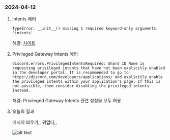 ### 2024-04-12

1. intents 에러

   ```TypeError: __init__() missing 1 required keyword-only arguments: 'intents'```
 
    해결: [사이트](https://devwithpug.github.io/python/sabot-2/#2-intents%EC%9D%98-%ED%95%84%EC%9A%94%EC%84%B1)

2. Privileged Gateway Intents 에러
    ```
    discord.errors.PrivilegedIntentsRequired: Shard ID None is requesting privileged intents that have not been explicitly enabled in the developer portal. It is recommended to go to https://discord.com/developers/applications/ and explicitly enable the privileged intents within your application's page. If this is not possible, then consider disabling the privileged intents instead.
    ```
    해결: Privileged Gateway Intents 관련 설정을 모두 허용

3. 오늘의 결과

   메시지 띄우기,, 귀엽다,,
   
   ![alt text](./img/첫실행.png)